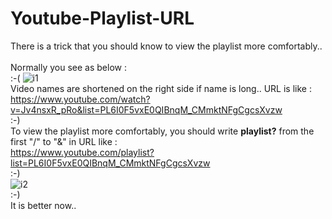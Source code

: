 # Youtube-Playlist-URL

There is a trick that you should know to view the playlist more comfortably..<br><br>
Normally you see as below :<br> :-(
![i1](https://github.com/erolcum/Youtube-Playlist-URL/assets/110387801/e1b7d40d-7e46-4132-99c8-8203ce0f4bdb)<br>
Video names are shortened on the right side if name is long.. 
URL is like : https://www.youtube.com/watch?v=Jv4nsxR_pRo&list=PL6I0F5vxE0QIBnqM_CMmktNFgCgcsXvzw<br>:-)<br>
To view the playlist more comfortably, you should write **playlist?** from the first "/" to "&" in URL like :<br>
https://www.youtube.com/playlist?list=PL6I0F5vxE0QIBnqM_CMmktNFgCgcsXvzw<br>:-)<br>
![i2](https://github.com/erolcum/Youtube-Playlist-URL/assets/110387801/99028355-d948-4b7c-bd32-6ab099f7c551)<br>
:-)<br>
It is better now..
